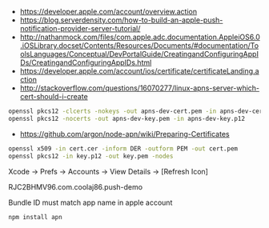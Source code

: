 * https://developer.apple.com/account/overview.action
* https://blog.serverdensity.com/how-to-build-an-apple-push-notification-provider-server-tutorial/
* http://nathanmock.com/files/com.apple.adc.documentation.AppleiOS6.0.iOSLibrary.docset/Contents/Resources/Documents/#documentation/ToolsLanguages/Conceptual/DevPortalGuide/CreatingandConfiguringAppIDs/CreatingandConfiguringAppIDs.html
* https://developer.apple.com/account/ios/certificate/certificateLanding.action
* http://stackoverflow.com/questions/16070277/linux-apns-server-which-cert-should-i-create

```bash
openssl pkcs12 -clcerts -nokeys -out apns-dev-cert.pem -in apns-dev-cert.p12
openssl pkcs12 -nocerts -out apns-dev-key.pem -in apns-dev-key.p12
```

* https://github.com/argon/node-apn/wiki/Preparing-Certificates

```bash
openssl x509 -in cert.cer -inform DER -outform PEM -out cert.pem
openssl pkcs12 -in key.p12 -out key.pem -nodes
```

Xcode -> Prefs -> Accounts -> View Details -> [Refresh Icon]

RJC2BHMV96.com.coolaj86.push-demo

Bundle ID must match app name in apple account

```bash
npm install apn
```
